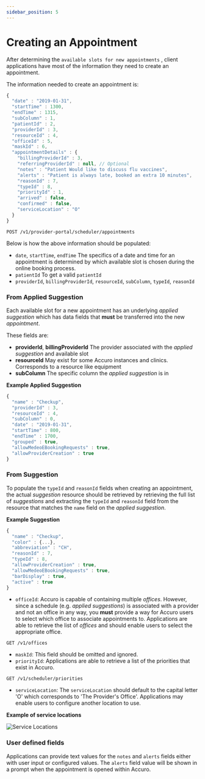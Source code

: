 ```yaml
---
sidebar_position: 5
---
```

# Creating an Appointment

After determining the `available slots for new appointments` , client applications have most of the information they need to create an appointment.

The information needed to create an appointment is:

```js
{
  "date" : "2019-01-31",
  "startTime" : 1300,
  "endTime" : 1315,
  "subColumn" : 1,
  "patientId" : 2,
  "providerId" : 3,
  "resourceId" : 4,
  "officeId" : 5,
  "maskId" : 6,
  "appointmentDetails" : {
    "billingProviderId" : 3,
    "referringProviderId" : null, // Optional
    "notes" : "Patient Would like to discuss flu vaccines",
    "alerts" : "Patient is always late, booked an extra 10 minutes",
    "reasonId" : 7,
    "typeId" : 8,
    "priorityId" : 1,
    "arrived" : false,
    "confirmed" : false,
    "serviceLocation" : "O"
  }
}
```
```text title="Collection: Schedule Endpoints"
POST /v1/provider-portal/scheduler/appointments
```

Below is how the above information should be populated:
-  `date`, `startTime`, `endTime` The specifics of a date and time for an appointment is determined by which available slot is chosen during the online booking process.
- `patientId` To get a valid `patientId`
- `providerId`, `billingProviderId`, `resourceId`, `subColumn`, `typeId`, `reasonId`

### From Applied Suggestion

Each available slot for a new appointment has an underlying _applied suggestion_ which has data fields that **must** be transferred into the new _appointment_.

These fields are:

- **providerId**, **billingProviderId** The provider associated with the _applied suggestion_ and available slot
- **resourceId** May exist for some Accuro instances and clinics. Corresponds to a resource like equipment
- **subColumn** The specific column the _applied suggestion_ is in

**Example Applied Suggestion**

```js
{
  "name" : "Checkup",
  "providerId" : 3,
  "resourceId" : 4,
  "subColumn" : 0,
  "date" : "2019-01-31",
  "startTime" : 800,
  "endTime" : 1700,
  "grouped" : true,
  "allowMedeoEBookingRequests" : true,
  "allowProviderCreation" : true
}
```

### From Suggestion

To populate the `typeId` and `reasonId` fields when creating an appointment, the actual _suggestion_ resource should be retrieved by retrieving the full list of _suggestions_ and extracting the `typeId` and `reasonId` field from the resource that matches the `name` field on the _applied suggestion_.

**Example Suggestion**

```js
{
  "name" : "Checkup",
  "color" : {...},
  "abbreviation" : "CH",
  "reasonId" : 7,
  "typeId" : 8,
  "allowProviderCreation" : true,
  "allowMedeoEBookingRequests" : true,
  "barDisplay" : true,
  "active" : true
}
```

- `officeId`: Accuro is capable of containing multiple _offices_. However, since a schedule (e.g. _applied suggestions_) is associated with a provider and not an office in any way, you **must** provide a way for Accuro users to select which office to associate appointments to. Applications are able to retrieve the list of _offices_ and should enable users to select the appropriate office.

```text title="Collection: Office Endpoints"
GET /v1/offices
```
- `maskId`: This field should be omitted and ignored.
- `priorityId`: Applications are able to retrieve a list of the priorities that exist in Accuro.

```text title="Collection: Schedule Endpoints- Public"
GET /v1/scheduler/priorities
```
- `serviceLocation`: The `serviceLocation` should default to the capital letter 'O' which corresponds to 'The Provider's Office'. Applications may enable users to configure another location to use.

**Example of service locations**

![Service Locations](/img/service-location-accuro.png)


### User defined fields

Applications can provide text values for the `notes` and `alerts` fields either with user input or configured values. The `alerts` field value will be shown in a prompt when the appointment is opened within Accuro.

